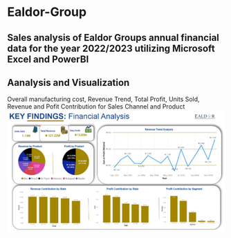 # Ealdor-Group
## Sales analysis of Ealdor Groups annual financial data for the year 2022/2023 utilizing Microsoft Excel and PowerBI
## Aanalysis and Visualization
Overall manufacturing cost, Revenue Trend, Total Profit, Units Sold, Revenue and Pofit Contribution for Sales Channel and Product
![](https://github.com/JosephErhiwha/Ealdor-Group/blob/main/Dashboard.PNG)
